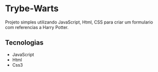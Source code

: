 
# Trybe-Warts

Projeto simples utilizando JavaScript, Html, CSS para criar um formulario com referencias a Harry Potter.


## Tecnologias

- JavaScript
- Html
- Css3

